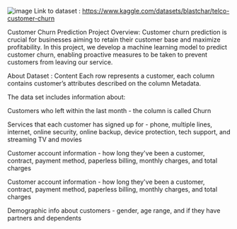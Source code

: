 ![image](https://github.com/Sidhupaji-2004/Customer-Churn-Prediction/assets/116648570/402408ee-c97d-491f-a575-b2d10eaadc4d)
Link to dataset : 
https://www.kaggle.com/datasets/blastchar/telco-customer-churn

Customer Churn Prediction Project
Overview:
Customer churn prediction is crucial for businesses aiming to retain their customer base and maximize profitability. In this project, we develop a machine learning model to predict customer churn, enabling proactive measures to be taken to prevent customers from leaving our service.

About Dataset : Content Each row represents a customer, each column contains customer’s attributes described on the column Metadata.

The data set includes information about:

Customers who left within the last month - the column is called Churn

Services that each customer has signed up for - phone, multiple lines, internet, online security, online backup, device protection, tech support, and streaming TV and movies

Customer account information - how long they've been a customer, contract, payment method, paperless billing, monthly charges, and total charges

Customer account information - how long they've been a customer, contract, payment method, paperless billing, monthly charges, and total charges

Demographic info about customers - gender, age range, and if they have partners and dependents
